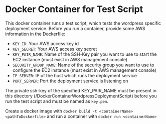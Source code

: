 # Docker Container for Test Script

This docker container runs a test script, which tests the wordpress specific deployment service. Before you run a container, provide some AWS information in the Dockerfile:
* ```KEY_ID```: Your AWS access key id
* ```KEY_SECRET```: Your AWS access key secret
* ```KEY_PAIR_NAME```: Name of the SSH-Key pair you want to use to start the EC2 instance (must exist in AWS management console)
* ```SECURITY_GROUP_NAME```: Name of the security group you want to use to configure the EC2 instance (must exist in AWS management console)
* ```IP_SERVER```: IP of the host which runs the deployment service
* ```PORT_SERVER```: Port the deployment service is listening on

The private ssh-key of the specified KEY_PAIR_NAME must be present in this directory (<repositoryRoot>/DockerContainerWordpressDeploymentScript) before you run the test script and must be named as ```key.pem```.

Create a docker image with ```docker build -t <containerName> <pathToDockerfile>``` and run a container with ```docker run <containerName>```
